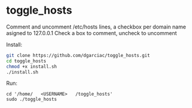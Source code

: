 # toggle_hosts
Comment and uncomment /etc/hosts lines, a checkbox per domain name asigned to 127.0.0.1
Check a box to comment, uncheck to uncomment

Install:

```bash
git clone https://github.com/dgarciac/toggle_hosts.git
cd toggle_hosts
chmod +x install.sh
./install.sh
```

Run:

```
cd '/home/   <USERNAME>   /toggle_hosts'
sudo ./toggle_hosts
```

